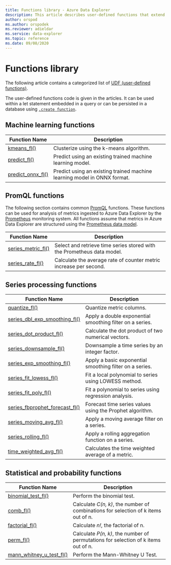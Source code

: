 ```yaml
---
title: Functions library - Azure Data Explorer
description: This article describes user-defined functions that extend Azure Data Explorer capabilities.
author: orspod
ms.author: orspodek
ms.reviewer: adieldar
ms.service: data-explorer
ms.topic: reference
ms.date: 09/08/2020
---
```

# Functions library

The following article contains a categorized list of [UDF (user-defined functions)](../query/functions/user-defined-functions.md).

The user-defined functions code is given in the articles.  It can be used within a let statement embedded in a query or can be persisted in a database using [`.create function`](../management/create-function.md).

## Machine learning functions

|Function Name     |Description                                          |
|-------------------------|--------------------------------------------------------|
|[kmeans_fl()](kmeans-fl.md)|Clusterize using the k-means algorithm. |
|[predict_fl()](predict-fl.md)|Predict using an existing trained machine learning model. |
|[predict_onnx_fl()](predict-onnx-fl.md)| Predict using an existing trained machine learning model in ONNX format. |

## PromQL functions

The following section contains common [PromQL](https://prometheus.io/docs/prometheus/latest/querying/basics/) functions. These functions can be used for analysis of metrics ingested to Azure Data Explorer by the [Prometheus](https://prometheus.io/) monitoring system. All functions assume that metrics in Azure Data Explorer are structured using the [Prometheus data model](https://prometheus.io/docs/concepts/data_model/).


|Function Name     |Description                                          |
|-------------------------|--------------------------------------------------------|
|[series_metric_fl()](series-metric-fl.md)|Select and retrieve time series stored with the Prometheus data model. |
|[series_rate_fl()](series-rate-fl.md)|Calculate the average rate of counter metric increase per second. |

## Series processing functions

|Function Name     |Description                                          |
|-------------------------|--------------------------------------------------------|
|[quantize_fl()](quantize-fl.md)|Quantize metric columns. |
|[series_dbl_exp_smoothing_fl()](series-dbl-exp-smoothing-fl.md)|Apply a double exponential smoothing filter on a series. |
|[series_dot_product_fl()](series-dot-product-fl.md)|Calculate the dot product of two numerical vectors. |
|[series_downsample_fl()](series-downsample-fl.md)|Downsample a time series by an integer factor. |
|[series_exp_smoothing_fl()](series-exp-smoothing-fl.md)|Apply a basic exponential smoothing filter on a series. |
|[series_fit_lowess_fl()](series-fit-lowess-fl.md)|Fit a local polynomial to series using LOWESS method. |
|[series_fit_poly_fl()](series-fit-poly-fl.md)|Fit a polynomial to series using regression analysis. |
|[series_fbprophet_forecast_fl()](series-fbprophet-forecast-fl.md)|Forecast time series values using the Prophet algorithm. |
|[series_moving_avg_fl()](series-moving-avg-fl.md)|Apply a moving average filter on a series. |
|[series_rolling_fl()](series-rolling-fl.md)|Apply a rolling aggregation function on a series. |
|[time_weighted_avg_fl()](time-weighted-avg-fl.md)|Calculates the time weighted average of a metric. |

## Statistical and probability functions

|Function Name     |Description                                          |
|-------------------------|--------------------------------------------------------|
|[binomial_test_fl()](binomial-test-fl.md)|Perform the binomial test. |
|[comb_fl()](comb-fl.md)|Calculate *C(n, k)*, the number of combinations for selection of k items out of n. |
|[factorial_fl()](factorial-fl.md)|Calculate *n!*, the factorial of n. |
|[perm_fl()](perm-fl.md)|Calculate *P(n, k)*, the number of permutations for selection of k items out of n. |
|[mann_whitney_u_test_fl()](mann_whitney_u_test_fl.md)| Perform the Mann-Whitney U Test. | 
